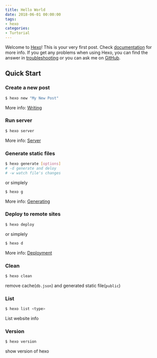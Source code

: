 ```yaml
---
title: Hello World
date: 2018-06-01 00:00:00
tags:
- hexo
categories:
- Turtorial
---
```

Welcome to [Hexo](https://hexo.io/)! This is your very first post. Check [documentation](https://hexo.io/docs/) for more info. If you get any problems when using Hexo, you can find the answer in [troubleshooting](https://hexo.io/docs/troubleshooting.html) or you can ask me on [GitHub](https://github.com/hexojs/hexo/issues).

## Quick Start

### Create a new post

``` bash
$ hexo new "My New Post"
```


More info: [Writing](https://hexo.io/docs/writing.html)

### Run server

``` bash
$ hexo server
```

More info: [Server](https://hexo.io/docs/server.html)

### Generate static files

``` bash
$ hexo generate [options]
# -d generate and deloy
# -w watch file's changes
```
or simplely
``` bash
$ hexo g
```

More info: [Generating](https://hexo.io/docs/generating.html)

### Deploy to remote sites

``` bash
$ hexo deploy
```
or simplely
``` bash
$ hexo d
```

More info: [Deployment](https://hexo.io/docs/deployment.html)

### Clean
``` bash
$ hexo clean
```
remove cache(`db.json`) and generated static file(`public`)
### List
``` bash
$ hexo list <type>
```
List website info

### Version
``` bash
$ hexo version
```
show version of hexo